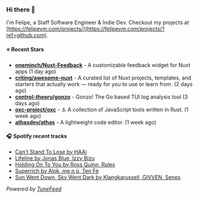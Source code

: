 ### Hi there 👋

I'm Felipe, a Staff Software Engineer & Indie Dev. Checkout my projects at [https://felipevm.com/projects/](https://felipevm.com/projects/?ref=github.com).

#### ⭐ Recent Stars
- **[oneminch/Nuxt-Feedback](https://github.com/oneminch/Nuxt-Feedback)** - A customizable feedback widget for Nuxt apps (1 day ago)
- **[criting/awesome-nuxt](https://github.com/criting/awesome-nuxt)** - A curated list of Nuxt projects, templates, and starters that actually work — ready for you to use or learn from. (2 days ago)
- **[control-theory/gonzo](https://github.com/control-theory/gonzo)** - Gonzo! The Go based TUI log analysis tool (3 days ago)
- **[oxc-project/oxc](https://github.com/oxc-project/oxc)** - ⚓ A collection of JavaScript tools written in Rust. (1 week ago)
- **[athasdev/athas](https://github.com/athasdev/athas)** - A lightweight code editor. (1 week ago)

#### 🎧 Spotify recent tracks
- [Can&#39;t Stand To Lose by HAAi](https://open.spotify.com/track/5Tjupg5c5hlpfuHWMbwTI8)
- [Lifeline by Jonas Blue, Izzy Bizu](https://open.spotify.com/track/5qGZ2P45XqoFC1yVzRYDjm)
- [Holding On To You by Ross Quinn, Rules](https://open.spotify.com/track/2oHXwRlyCSsLUroGC0rLtH)
- [Superrich by Alok, me n ü, Ten Fé](https://open.spotify.com/track/7C9Bcp8XgBqdetAyvp5Vms)
- [Sun Went Down, Sky Went Dark by Klangkarussell, GIVVEN, Senes](https://open.spotify.com/track/6T3CkMG9pCajGGML8ArGJo)

_Powered by [TuneFeed](https://tunefeed.app?ref=github.com)_
